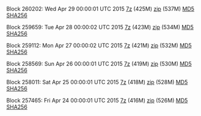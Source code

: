 Block 260202: Wed Apr 29 00:00:01 UTC 2015 [7z](https://transfer.sh/Vj5si/bootstrap.dat.20150429.7z) (425M) [zip](https://transfer.sh/17aOvC/bootstrap.dat.20150429.zip) (537M) [MD5](https://transfer.sh/9yh5A/md5.txt) [SHA256](https://transfer.sh/AHZZa/sha256.txt)

Block 259659: Tue Apr 28 00:00:02 UTC 2015 [7z](https://transfer.sh/jlvOk/bootstrap.dat.20150428.7z) (423M) [zip](https://transfer.sh/mrhFL/bootstrap.dat.20150428.zip) (534M) [MD5](https://transfer.sh/1gxJnk/md5.txt) [SHA256](https://transfer.sh/1bOqh/sha256.txt)

Block 259112: Mon Apr 27 00:00:02 UTC 2015 [7z](https://transfer.sh/aj4E9/bootstrap.dat.20150427.7z) (421M) [zip](https://transfer.sh/1hMYn7/bootstrap.dat.20150427.zip) (532M) [MD5](https://transfer.sh/QBdE9/md5.txt) [SHA256](https://transfer.sh/S0Prs/sha256.txt)

Block 258569: Sun Apr 26 00:00:01 UTC 2015 [7z](https://transfer.sh/wEqpk/bootstrap.dat.20150426.7z) (419M) [zip](https://transfer.sh/s51AS/bootstrap.dat.20150426.zip) (530M) [MD5](https://transfer.sh/YUkLl/md5.txt) [SHA256](https://transfer.sh/1h5pE5/sha256.txt)

Block 258011: Sat Apr 25 00:00:01 UTC 2015 [7z](https://transfer.sh/Fancz/bootstrap.dat.20150425.7z) (418M) [zip](https://transfer.sh/16i0cd/bootstrap.dat.20150425.zip) (528M) [MD5](https://transfer.sh/e2lyk/md5.txt) [SHA256](https://transfer.sh/1fUYS2/sha256.txt)

Block 257465: Fri Apr 24 00:00:01 UTC 2015 [7z](https://transfer.sh/6i5aG/bootstrap.dat.20150424.7z) (416M) [zip](https://transfer.sh/ov8HP/bootstrap.dat.20150424.zip) (526M) [MD5](https://transfer.sh/Esr6c/md5.txt) [SHA256](https://transfer.sh/1cgFNF/sha256.txt)
